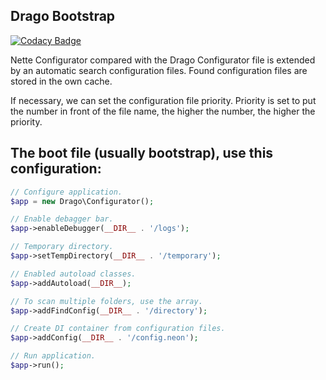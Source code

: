 ## Drago Bootstrap

[![Codacy Badge](https://api.codacy.com/project/badge/Grade/bca7c54deec24262898d74e62dcfbb1e)](https://www.codacy.com/app/accgit/bootstrap?utm_source=github.com&utm_medium=referral&utm_content=drago-ex/bootstrap&utm_campaign=badger)


Nette Configurator compared with the Drago Configurator file is extended by an automatic
search configuration files. Found configuration files are stored in the own cache.

If necessary, we can set the configuration file priority. Priority is set to put the number
in front of the file name, the higher the number, the higher the priority.

## The boot file (usually bootstrap), use this configuration:

```php
// Configure application.
$app = new Drago\Configurator();

// Enable debagger bar.
$app->enableDebugger(__DIR__ . '/logs');

// Temporary directory.
$app->setTempDirectory(__DIR__ . '/temporary');

// Enabled autoload classes.
$app->addAutoload(__DIR__);

// To scan multiple folders, use the array.
$app->addFindConfig(__DIR__ . '/directory');

// Create DI container from configuration files.
$app->addConfig(__DIR__ . '/config.neon');

// Run application.
$app->run();
```

